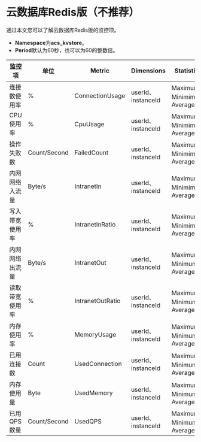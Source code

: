 # 云数据库Redis版（不推荐）

通过本文您可以了解云数据库Redis版的监控项。

-   **Namespace**为**acs\_kvstore**。
-   **Period**默认为60秒，也可以为60的整数倍。

|监控项|单位|Metric|Dimensions|Statistics|
|---|--|------|----------|----------|
|连接数使用率|%|ConnectionUsage|userId、instanceId|Maximum、Minimim、Average|
|CPU使用率|%|CpuUsage|userId、instanceId|Maximum、Minimim、Average|
|操作失败数|Count/Second|FailedCount|userId、instanceId|Maximum、Minimim、Average|
|内网网络入流量|Byte/s|IntranetIn|userId、instanceId|Maximum、Minimim、Average|
|写入带宽使用率|%|IntranetInRatio|userId、instanceId|Maximum、Minimim、Average|
|内网网络出流量|Byte/s|IntranetOut|userId、instanceId|Maximum、Minimum、Average|
|读取带宽使用率|%|IntranetOutRatio|userId、instanceId|Maximum、Minimum、Average|
|内存使用率|%|MemoryUsage|userId、instanceId|Maximum、Minimum、Average|
|已用连接数|Count|UsedConnection|userId、instanceId|Maximum、Minimum、Average|
|内存使用量|Byte|UsedMemory|userId、instanceId|Maximum、Minimum、Average|
|已用QPS数量|Count/Second|UsedQPS|userId、instanceId|Maximum、Minimum、Average|

